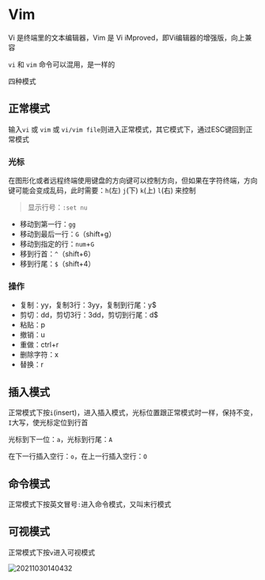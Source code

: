 # Vim

Vi 是终端里的文本编辑器，Vim 是 Vi iMproved，即Vi编辑器的增强版，向上兼容

`vi` 和 `vim` 命令可以混用，是一样的

四种模式

## 正常模式

输入`vi` 或 `vim` 或 `vi/vim file`则进入正常模式，其它模式下，通过ESC键回到正常模式

### 光标

在图形化或者远程终端使用键盘的方向键可以控制方向，但如果在字符终端，方向键可能会变成乱码，此时需要：`h`(左) `j`(下) `k`(上) `l`(右) 来控制

> 显示行号：`:set nu`

- 移动到第一行：`gg`
- 移动到最后一行：`G`（shift+g）
- 移动到指定的行：`num`+`G`
- 移到行首：`^`（shift+6）
- 移到行尾：`$`（shift+4）

### 操作

- 复制：yy，复制3行：3yy，复制到行尾：y$
- 剪切：dd，剪切3行：3dd，剪切到行尾：d$
- 粘贴：p
- 撤销：u
- 重做：ctrl+r
- 删除字符：x
- 替换：r

## 插入模式

正常模式下按`i`(insert)，进入插入模式，光标位置跟正常模式时一样，保持不变，`I`大写，使光标定位到行首

光标到下一位：`a`，光标到行尾：`A`

在下一行插入空行：`o`，在上一行插入空行：`O`

## 命令模式

正常模式下按英文冒号`:`进入命令模式，又叫末行模式

## 可视模式

正常模式下按`v`进入可视模式

![20211030140432](http://image.zuoright.com/20211030140432.png)
